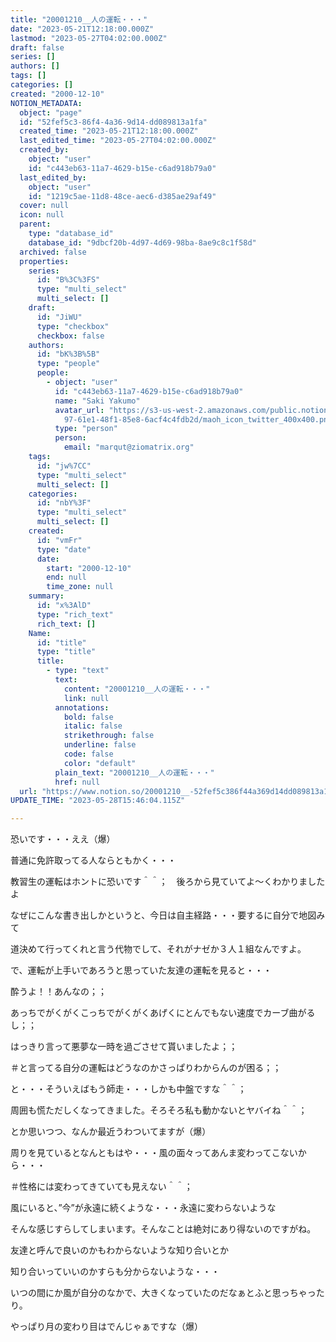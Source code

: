 ```yaml
---
title: "20001210__人の運転・・・"
date: "2023-05-21T12:18:00.000Z"
lastmod: "2023-05-27T04:02:00.000Z"
draft: false
series: []
authors: []
tags: []
categories: []
created: "2000-12-10"
NOTION_METADATA:
  object: "page"
  id: "52fef5c3-86f4-4a36-9d14-dd089813a1fa"
  created_time: "2023-05-21T12:18:00.000Z"
  last_edited_time: "2023-05-27T04:02:00.000Z"
  created_by:
    object: "user"
    id: "c443eb63-11a7-4629-b15e-c6ad918b79a0"
  last_edited_by:
    object: "user"
    id: "1219c5ae-11d8-48ce-aec6-d385ae29af49"
  cover: null
  icon: null
  parent:
    type: "database_id"
    database_id: "9dbcf20b-4d97-4d69-98ba-8ae9c8c1f58d"
  archived: false
  properties:
    series:
      id: "B%3C%3FS"
      type: "multi_select"
      multi_select: []
    draft:
      id: "JiWU"
      type: "checkbox"
      checkbox: false
    authors:
      id: "bK%3B%5B"
      type: "people"
      people:
        - object: "user"
          id: "c443eb63-11a7-4629-b15e-c6ad918b79a0"
          name: "Saki Yakumo"
          avatar_url: "https://s3-us-west-2.amazonaws.com/public.notion-static.com/3ad1c4\
            97-61e1-48f1-85e8-6acf4c4fdb2d/maoh_icon_twitter_400x400.png"
          type: "person"
          person:
            email: "marqut@ziomatrix.org"
    tags:
      id: "jw%7CC"
      type: "multi_select"
      multi_select: []
    categories:
      id: "nbY%3F"
      type: "multi_select"
      multi_select: []
    created:
      id: "vmFr"
      type: "date"
      date:
        start: "2000-12-10"
        end: null
        time_zone: null
    summary:
      id: "x%3AlD"
      type: "rich_text"
      rich_text: []
    Name:
      id: "title"
      type: "title"
      title:
        - type: "text"
          text:
            content: "20001210__人の運転・・・"
            link: null
          annotations:
            bold: false
            italic: false
            strikethrough: false
            underline: false
            code: false
            color: "default"
          plain_text: "20001210__人の運転・・・"
          href: null
  url: "https://www.notion.so/20001210__-52fef5c386f44a369d14dd089813a1fa"
UPDATE_TIME: "2023-05-28T15:46:04.115Z"

---
```

<link rel="stylesheet" href="https://cdn.jsdelivr.net/npm/katex@0.16.2/dist/katex.min.css" integrity="sha384-bYdxxUwYipFNohQlHt0bjN/LCpueqWz13HufFEV1SUatKs1cm4L6fFgCi1jT643X" crossorigin="anonymous">


恐いです・・・ええ（爆）


普通に免許取ってる人ならともかく・・・


教習生の運転はホントに恐いです＾＾；　後ろから見ていてよ～くわかりましたよ


なぜにこんな書き出しかというと、今日は自主経路・・・要するに自分で地図みて


道決めて行ってくれと言う代物でして、それがナゼか３人１組なんですよ。


で、運転が上手いであろうと思っていた友達の運転を見ると・・・


酔うよ！！あんなの；；


あっちでがくがくこっちでがくがくあげくにとんでもない速度でカーブ曲がるし；；


はっきり言って悪夢な一時を過ごさせて貰いましたよ；；


＃と言ってる自分の運転はどうなのかさっぱりわからんのが困る；；


と・・・そういえばもう師走・・・しかも中盤ですな＾＾；


周囲も慌ただしくなってきました。そろそろ私も動かないとヤバイね＾＾；


とか思いつつ、なんか最近うわついてますが（爆）


周りを見ているとなんともはや・・・風の面々ってあんま変わってこないから・・・


＃性格には変わってきていても見えない＾＾；


風にいると、”今”が永遠に続くような・・・永遠に変わらないような


そんな感じすらしてしまいます。そんなことは絶対にあり得ないのですがね。


友達と呼んで良いのかもわからないような知り合いとか


知り合いっていいのかすらも分からないような・・・


いつの間にか風が自分のなかで、大きくなっていたのだなぁとふと思っちゃったり。


やっぱり月の変わり目はでんじゃぁですな（爆）

